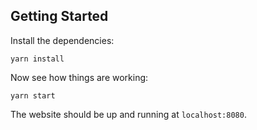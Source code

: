 ## Getting Started

Install the dependencies:

`yarn install`

Now see how things are working:

`yarn start`

The website should be up and running at `localhost:8080`.
